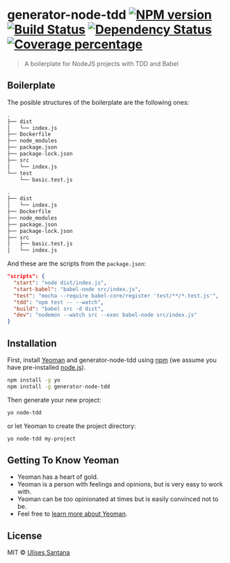 # generator-node-tdd [![NPM version][npm-image]][npm-url] [![Build Status][travis-image]][travis-url] [![Dependency Status][daviddm-image]][daviddm-url] [![Coverage percentage][coveralls-image]][coveralls-url]
> A boilerplate for NodeJS projects with TDD and Babel 

## Boilerplate

The posible structures of the boilerplate are the following ones:
```bash
.
├── dist
│   └── index.js
├── Dockerfile
├── node_modules
├── package.json
├── package-lock.json
├── src
│   └── index.js
└── test
    └── basic.test.js
```

```bash
.
├── dist
│   └── index.js
├── Dockerfile
├── node_modules
├── package.json
├── package-lock.json
├── src
│   ├── basic.test.js
│   └── index.js
```

And these are the scripts from the `package.json`:
```json
"scripts": {
  "start": "node dist/index.js",
  "start-babel": "babel-node src/index.js",
  "test": "mocha --require babel-core/register 'test/**/*.test.js'",
  "tdd": "npm test -- --watch",
  "build": "babel src -d dist",
  "dev": "nodemon --watch src --exec babel-node src/index.js"
}
```

## Installation

First, install [Yeoman](http://yeoman.io) and generator-node-tdd using [npm](https://www.npmjs.com/) (we assume you have pre-installed [node.js](https://nodejs.org/)).

```bash
npm install -g yo
npm install -g generator-node-tdd
```

Then generate your new project:

```bash
yo node-tdd
```

or let Yeoman to create the project directory:

```bash
yo node-tdd my-project
```

## Getting To Know Yeoman

 * Yeoman has a heart of gold.
 * Yeoman is a person with feelings and opinions, but is very easy to work with.
 * Yeoman can be too opinionated at times but is easily convinced not to be.
 * Feel free to [learn more about Yeoman](http://yeoman.io/).

## License

MIT © [Ulises Santana](https://ulisesantana.github.io)


[npm-image]: https://badge.fury.io/js/generator-node-tdd.svg
[npm-url]: https://npmjs.org/package/generator-node-tdd
[travis-image]: https://travis-ci.org/ulisesantana/generator-node-tdd.svg?branch=master
[travis-url]: https://travis-ci.org/ulisesantana/generator-node-tdd
[daviddm-image]: https://david-dm.org/ulisesantana/generator-node-tdd.svg?theme=shields.io
[daviddm-url]: https://david-dm.org/ulisesantana/generator-node-tdd
[coveralls-image]: https://coveralls.io/repos/ulisesantana/generator-node-tdd/badge.svg
[coveralls-url]: https://coveralls.io/r/ulisesantana/generator-node-tdd

